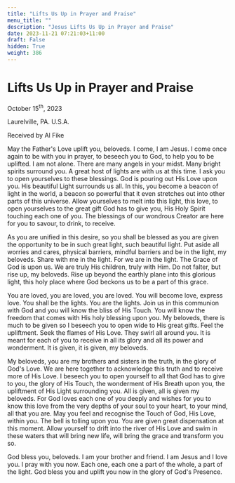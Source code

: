 ```yaml
---
title: "Lifts Us Up in Prayer and Praise"
menu_title: ""
description: "Jesus Lifts Us Up in Prayer and Praise"
date: 2023-11-21 07:21:03+11:00
draft: False
hidden: True
weight: 386
---
```

# Lifts Us Up in Prayer and Praise

October 15<sup>th</sup>, 2023

Laurelville, PA. U.S.A.

Received by Al Fike  



May the Father's Love uplift you, beloveds. I come, I am Jesus. I come once again to be with you in prayer, to beseech you to God, to help you to be uplifted. I am not alone. There are many angels in your midst. Many bright spirits surround you. A great host of lights are with us at this time. I ask you to open yourselves to these blessings. God is pouring out His Love upon you. His beautiful Light surrounds us all. In this, you become a beacon of light in the world, a beacon so powerful that it even stretches out into other parts of this universe.  Allow yourselves to melt into this light, this love, to open yourselves to the great gift God has to give you, His Holy Spirit touching each one of you. The blessings of our wondrous Creator are here for you to savour, to drink, to receive. 

As you are unified in this desire, so you shall be blessed as you are given the opportunity to be in such great light, such beautiful light. Put aside all worries and cares, physical barriers, mindful barriers and be in the light, my beloveds. Share with me in the light. For we are in the light. The Grace of God is upon us. We are truly His children, truly with Him. Do not falter, but rise up, my beloveds. Rise up beyond the earthly plane into this glorious light, this holy place where God beckons us to be a part of this grace. 

You are loved, you are loved, you are loved. You will become love, express love. You shall be the lights. You are the lights. Join us in this communion with God and you will know the bliss of His Touch. You will know the freedom that comes with His holy blessing upon you. My beloveds, there is much to be given so I beseech you to open wide to His great gifts. Feel the upliftment. Seek the flames of His Love. They swirl all around you. It is meant for each of you to receive in all its glory and all its power and wonderment. It is given, it is given, my beloveds. 

My beloveds, you are my brothers and sisters in the truth, in the glory of God's Love. We are here together to acknowledge this truth and to receive more of His Love. I beseech you to open yourself to all that God has to give to you, the glory of His Touch, the wonderment of His Breath upon you, the upliftment of His Light surrounding you. All is given, all is given my beloveds. For God loves each one of you deeply and wishes for you to know this love from the very depths of your soul to your heart, to your mind, all that you are. May you feel and recognise the Touch of God, His Love, within you. The bell is tolling upon you. You are given great dispensation at this moment. Allow yourself to drift into the river of His Love and swim in these waters that will bring new life, will bring the grace and transform you so. 

God bless you, beloveds. I am your brother and friend. I am Jesus and I love you. I pray with you now. Each one, each one a part of the whole, a part of the light. God bless you and uplift you now in the glory of God's Presence. 